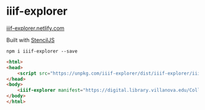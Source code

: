 # iiif-explorer

[iiif-explorer.netlify.com](https://iiif-explorer.netlify.com)

Built with [StencilJS](https://stenciljs.com/)

    npm i iiif-explorer --save

```html
<html>
<head>
    <script src="https://unpkg.com/iiif-explorer/dist/iiif-explorer/iiif-explorer.js"></script>
</head>
<body>
    <iiif-explorer manifest="https://digital.library.villanova.edu/Collection/vudl:3/IIIF"></iiif-explorer>
</body>
</html>
```